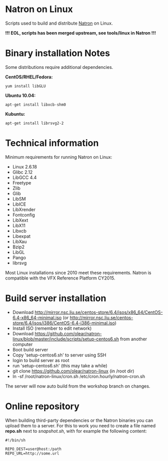 Natron on Linux
===============

Scripts used to build and distribute [Natron](http://www.natron.fr) on Linux.

**!!! EOL, scripts has been merged upstream, see tools/linux in Natron !!!**

Binary installation Notes
=========================

Some distributions require additional dependencies.

**CentOS/RHEL/Fedora:**

```
yum install libGLU
```

**Ubuntu 10.04:**

```
apt-get install libxcb-shm0
```

**Kubuntu:**

```
apt-get install librsvg2-2
```

Technical information
=====================

Minimum requirements for running Natron on Linux:

- Linux 2.6.18
- Glibc 2.12
- LibGCC 4.4
- Freetype
- Zlib
- Glib
- LibSM
- LibICE
- LibXrender
- Fontconfig
- LibXext
- LibX11
- Libxcb
- Libexpat
- LibXau
- Bzip2
- LibGL
- Pango
- librsvg

Most Linux installations since 2010 meet these requirements. Natron is compatible with the VFX Reference Platform CY2015.

Build server installation
=========================

 * Download http://mirror.nsc.liu.se/centos-store/6.4/isos/x86_64/CentOS-6.4-x86_64-minimal.iso (or http://mirror.nsc.liu.se/centos-store/6.4/isos/i386/CentOS-6.4-i386-minimal.iso)
 * Install ISO (remember to edit network)
 * Download https://github.com/olear/natron-linux/blob/master/include/scripts/setup-centos6.sh from another computer
 * Boot build server
 * Copy 'setup-centos6.sh' to server using SSH
 * login to build server as root
 * run 'setup-centos6.sh' (this may take a while)
 * git clone https://github.com/olear/natron-linux (in /root dir)
 * ln -sf /root/natron-linux/cron.sh /etc/cron.hourly/natron-cron.sh

The server will now auto build from the workshop branch on changes.

Online repository
==================

When building third-party dependencies or the Natron binaries you can upload them to a server. 
For this to work you need to create a file named **repo.sh** next to *snapshot.sh*, with for example the following content:

    #!/bin/sh

    REPO_DEST=user@host:/path
    REPO_URL=http://some.url
